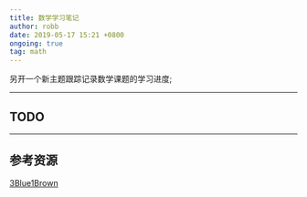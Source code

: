 ```yaml
---
title: 数学学习笔记
author: robb
date: 2019-05-17 15:21 +0800
ongoing: true
tag: math
---
```

另开一个新主题跟踪记录数学课题的学习进度;

---
## TODO

---
## 参考资源
[3Blue1Brown](https://www.3blue1brown.com)
